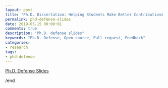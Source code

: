```yaml
---
layout: post
title: "Ph.D. Dissertation: Helping Students Make Better Contributions to Open-Source Software Projects"
permalink: phd-defense-slides
date: 2019-05-15 00:00:01
comments: true
description: "Ph.D. defense slides"
keywords: "Ph.D. Defense, Open-source, Pull request, Feedback"
categories:
- research
tags:
- phd-defense
---
```


<a href="https://docs.google.com/presentation/d/14jelba5e24j_pYGkOWjzn2FC9hYHUkT8EE8Uj5gBYag/edit?usp=sharing" class="swipebox" rel="gallery" title="netflix-project-poster" target="_blank">Ph.D. Defense Slides</a>

/end
